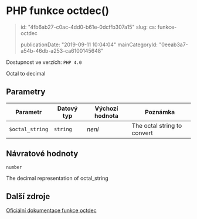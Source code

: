 PHP funkce octdec()
===================

> id: "4fb6ab27-c0ac-4dd0-b61e-0dcffb307a15"
> slug:
> 	cs: funkce-octdec
>
> publicationDate: "2019-09-11 10:04:04"
> mainCategoryId: "0eeab3a7-a54b-46db-a253-ca6100145648"

Dostupnost ve verzích: `PHP 4.0`

Octal to decimal


Parametry
--------------

| Parametr | Datový typ | Výchozí hodnota | Poznámka |
|-----|-----|-----|-----|
| `$octal_string` | `string` | *není* | The octal string to convert |


Návratové hodnoty
----------------

`number`

The decimal representation of octal_string

Další zdroje
------------

[Oficiální dokumentace funkce octdec](https://www.php.net/manual/en/function.octdec.php)
